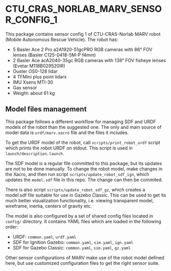 # CTU\_CRAS\_NORLAB\_MARV\_SENSOR\_CONFIG\_1

This package contains sensor config 1 of CTU-CRAS-Norlab MARV robot (Mobile Autonomous Rescue Vehicle). The robot has:

- 5 Basler Ace 2 Pro a2A1920-51gcPRO RGB cameras with 86° FOV lenses (Basler C125-0418-5M-P f4mm)
- 2 Basler Ace acA2040-35gc RGB cameras with 138° FOV fisheye lenses (Evetar M118B029520IR)
- Ouster OS0-128 lidar
- 4 TFMini plus point lidars
- IMU Xsens MTI-30
- Gas sensor
- Weight: about 61 kg

## Model files management

This package follows a different workflow for managing SDF and URDF models of the robot than the suggested one. The only and main source of model data is `urdf/marv.xacro` file and the files it includes. 

To get the URDF model of the robot, call `scripts/print_robot_urdf` script which prints the robot URDF on stdout. This script is used in `launch/description.launch`.

The SDF model is a regular file committed to this package, but its updates are not
to be done manually. To change the robot model, make changes in the Xacro, and then run script `scripts/update_robot_sdf_ign`, which updates the `model.sdf` file in this repo. The change can then be commited.

There is also script `scripts/update_robot_sdf_gz`, which creates a model.sdf file suitable for use in Gazebo Classic. This can be used to get its much better visualization functionality, i.e. viewing transparent model, wireframe, inertia, centers of gravity etc.

The model is also configured by a set of shared config files located in `config/` directory. It contains YAML files which are loaded in the following order:

- URDF: `common.yaml`, `urdf.yaml`
- SDF for Ignition Gazebo: `common.yaml`, `sim.yaml`, `ign.yaml`
- SDF for Gazebo Classic: `common.yaml`, `sim.yaml`, `gz.yaml`

Other sensor configurations of MARV make use of the robot model defined here, but use customized configuration files to get the right sensor suite.